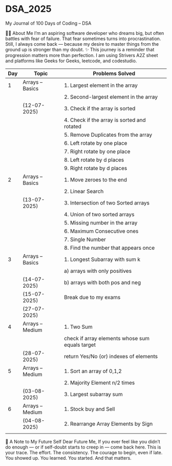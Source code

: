 # DSA_2025
My Journal of 100 Days of Coding – DSA

👩‍💻 About Me
I’m an aspiring software developer who dreams big, but often battles with fear of failure.
That fear sometimes turns into procrastination. Still, I always come back — because my desire to master things from the ground up is stronger than my doubt.
✨ This journey is a reminder that progression matters more than perfection.
I am using Strivers A2Z sheet and platforms like Geeks for Geeks, leetcode, and codestudio.

| Day | Topic            | Problems Solved                                |
|-----|------------------|------------------------------------------------|
| 1   | Arrays – Basics  | 1. Largest element in the array                |
|     |                  | 2. Second-largest element in the array         |
|     | (12-07-2025)     | 3. Check if the array is sorted                |
|     |                  | 4. Check if the array is sorted and rotated    |
|     |                  | 5. Remove Duplicates from the array            |
|     |                  | 6. Left rotate by one place                    |
|     |                  | 7. Right rotate by one place                   |
|     |                  | 8. Left rotate by d places                     |
|     |                  | 9. Right rotate by d places                    |
| 2   | Arrays – Basics  | 1. Move zeroes to the end                      |
|     |                  | 2. Linear Search                               |
|     | (13-07-2025)     | 3. Intersection of two Sorted arrays           |
|     |                  | 4. Union of two sorted arrays                  |
|     |                  | 5. Missing number in the array                 |
|     |                  | 6. Maximum Consecutive ones                    |
|     |                  | 7. Single Number                               |
|     |                  | 8. Find the number that appears once           |
| 3   | Arrays – Basics  | 1. Longest Subarray with sum k                 |
|     |                  | a) arrays with only positives                  |
|     | (14-07-2025)     | b) arrays with both pos and neg                |
|     | (15-07-2025)     | Break due to my exams                          |
|     | (27-07-2025)     |                                                |
| 4   | Arrays – Medium  | 1. Two Sum                                     |
|     |                  | check if array elements whose sum equals target|
|     | (28-07-2025)     | return Yes/No (or) indexes of elements         |
| 5   | Arrays – Medium  | 1. Sort an array of 0,1,2                      |
|     |                  | 2. Majority Element n/2 times                  |
|     | (03-08-2025)     | 3. Largest subarray sum                        |
| 6   | Arrays – Medium  | 1. Stock buy and Sell                          |
|     | (04-08-2025)     | 2. Rearrange Array Elements by Sign            |
|     |              |                                                |





📜 A Note to My Future Self
Dear Future Me,
If you ever feel like you didn’t do enough — or if self-doubt starts to creep in — come back here.
This is your trace. The effort. The consistency. The courage to begin, even if late.
You showed up. You learned.
You started. And that matters.
